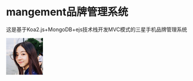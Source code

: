# mangement品牌管理系统
这是基于Koa2.js+MongoDB+ejs技术栈开发MVC模式的三星手机品牌管理系统


![图片](./public/images/faces/face2.jpg)
